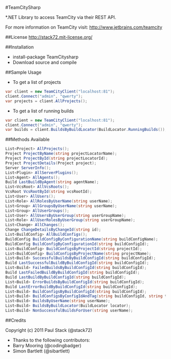 #TeamCitySharp

*.NET Library to access TeamCity via their REST API.

For more information on TeamCity visit:
http://www.jetbrains.com/teamcity

##License 
http://stack72.mit-license.org/

##Installation
* install-package TeamCitysharp
* Download source and compile

##Sample Usage
* To get a list of projects

```c#
var client = new TeamCityClient("localhost:81");
client.Connect("admin", "qwerty");
var projects = client.AllProjects();
```


* To get a list of running builds

```c#
var client = new TeamCityClient("localhost:81");
client.Connect("admin", "qwerty");
var builds = client.BuildsByBuildLocator(BuildLocator.RunningBuilds());
```


##Methods Available
```c#
List<Project> AllProjects();
Project ProjectByName(string projectLocatorName);
Project ProjectById(string projectLocatorId);
Project ProjectDetails(Project project);
Server ServerInfo();
List<Plugin> AllServerPlugins();
List<Agent> AllAgents();
Build LastBuildByAgent(string agentName);
List<VcsRoot> AllVcsRoots();
VcsRoot VcsRootById(string vcsRootId);
List<User> AllUsers();
List<Role> AllRolesByUserName(string userName);
List<Group> AllGroupsByUserName(string userName);
List<Group> AllUserGroups();
List<User> AllUsersByUserGroup(string userGroupName);
List<Role> AllUserRolesByUserGroup(string userGroupName);
List<Change> AllChanges();
Change ChangeDetailsByChangeId(string id);
List<BuildConfig> AllBuildConfigs();
BuildConfig BuildConfigByConfigurationName(string buildConfigName);
BuildConfig BuildConfigByConfigurationId(string buildConfigId);
List<BuildConfig> BuildConfigsByProjectId(string projectId);
List<BuildConfig> BuildConfigsByProjectName(string projectName);
List<Build> SuccessfulBuildsByBuildConfigId(string buildConfigId);
Build LastSuccessfulBuildByBuildConfigId(string buildConfigId);
List<Build> FailedBuildsByBuildConfigId(string buildConfigId);
Build LastFailedBuildByBuildConfigId(string buildConfigId);
Build LastBuildByBuildConfigId(string buildConfigId);
List<Build> ErrorBuildsByBuildConfigId(string buildConfigId);
Build LastErrorBuildByBuildConfigId(string buildConfigId);
List<Build> BuildConfigsByBuildConfigId(string buildConfigId);
List<Build> BuildConfigsByConfigIdAndTag(string buildConfigId, string tag);
List<Build> BuildsByUserName(string userName);
List<Build> BuildsByBuildLocator(BuildLocator locator);
List<Build> NonSuccessfulBuildsForUser(string userName);
```

##Credits

Copyright (c) 2011 Paul Stack (@stack72)
* Thanks to the following contributors:
* Barry Mooring (@codingbadger)
* Simon Bartlett (@sibartlett)
